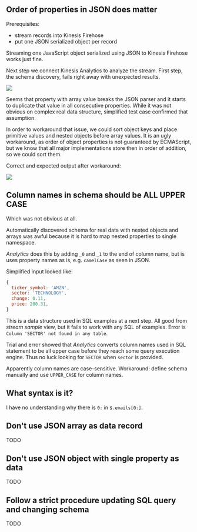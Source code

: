 ## Order of properties in JSON does matter

Prerequisites:
- stream records into Kinesis Firehose
- put one JSON serialized object per record

Streaming one JavaScript object serialized using JSON to Kinesis Firehose works
just fine.

Next step we connect Kinesis Analytics to analyze the stream. First step, the
schema discovery, fails right away with unexpected results.

[![][dup]][dup]

[dup]: 2016-10-11-kinesis-analytics-duplicate-arrays.png

Seems that property with array value breaks the JSON parser and it starts to
duplicate that value in all consecutive properties. While it was not obvious on
complex real data structure, simplified test case confirmed that assumption.

In order to workaround that issue, we could sort object keys and place
primitive values and nested objects before array values. It is an ugly
workaround, as order of object properties is not guaranteed by ECMAScript, but
we know that all major implementations store then in order of addition, so we
could sort them.

Correct and expected output after workaround:

[![][right]][right]

[right]: 2016-10-11-kinesis-analytics-expected-results.png

## Column names in schema should be ALL UPPER CASE

Which was not obvious at all.

Automatically discovered schema for real data with nested objects and arrays
was awful because it is hard to map nested properties to single namespace.

_Analytics_ does this by adding `_0` and `_1` to the end of column name, but is
uses property names as is, e.g. `camelCase` as seen in JSON.

Simplified input looked like:

```js
{
  ticker_symbol: 'AMZN',
  sector: 'TECHNOLOGY',
  change: 0.11,
  price: 200.31,
}
```

This is a data structure used in SQL examples at a next step. All good from
_stream sample_ view, but it fails to work with any SQL of examples. Error is
`Column 'SECTOR' not found in any table`.

Trial and error showed that _Analytics_ converts column names used in SQL
statement to be all upper case before they reach some query execution engine.
Thus no luck looking for `SECTOR` when `sector` is provided.

Apparently column names are case-sensitive. Workaround: define schema manually
and use `UPPER_CASE` for column names.

## What syntax is it?

I have no understanding why there is `0:` in `$.emails[0:]`.

## Don't use JSON array as data record

TODO

## Don't use JSON object with single property as data

TODO

## Follow a strict procedure updating SQL query and changing schema

TODO
